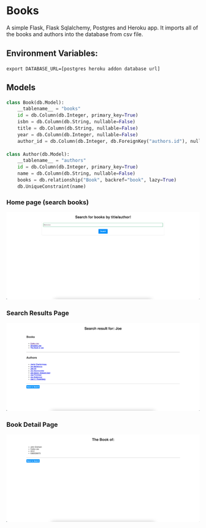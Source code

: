 # Books

A simple Flask, Flask Sqlalchemy, Postgres and Heroku app.
It imports all of the books and authors into the database from csv file.

## Environment Variables:

`export DATABASE_URL=[postgres heroku addon database url]`

## Models

```py
class Book(db.Model):
    __tablename__ = "books"
    id = db.Column(db.Integer, primary_key=True)
    isbn = db.Column(db.String, nullable=False)
    title = db.Column(db.String, nullable=False)
    year = db.Column(db.Integer, nullable=False)
    author_id = db.Column(db.Integer, db.ForeignKey("authors.id"), nullable=True)

class Author(db.Model):
    __tablename__ = "authors"
    id = db.Column(db.Integer, primary_key=True)
    name = db.Column(db.String, nullable=False)
    books = db.relationship("Book", backref="book", lazy=True)
    db.UniqueConstraint(name)
```

### Home page (search books)

![Home Page](images/search.png)

### Search Results Page

![Search Results Page](images/search_results.png)

### Book Detail Page

![Book Detail Page](images/book_detail.png)
